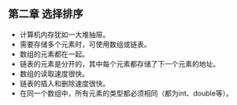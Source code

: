 ## 第二章 选择排序
* 计算机内存犹如一大堆抽屉。
* 需要存储多个元素时，可使用数组或链表。
* 数组的元素都在一起。
* 链表的元素是分开的，其中每个元素都存储了下一个元素的地址。
* 数组的读取速度很快。
* 链表的插入和删除速度很快。
* 在同一个数组中，所有元素的类型都必须相同（都为int、double等）。